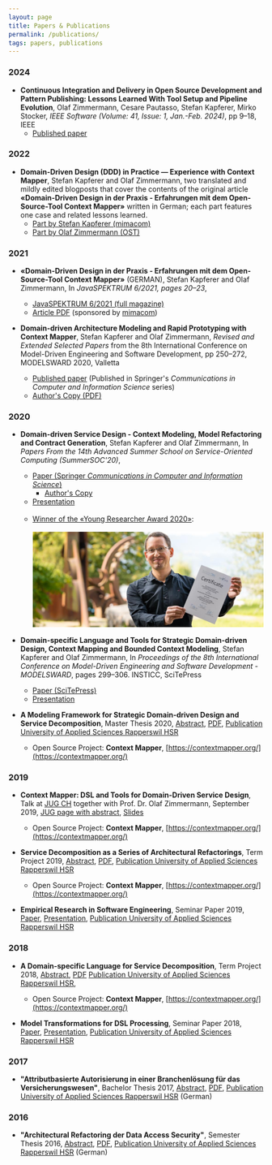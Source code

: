 ```yaml
---
layout: page
title: Papers & Publications
permalink: /publications/
tags: papers, publications
---
```


### 2024

* **Continuous Integration and Delivery in Open Source Development and Pattern Publishing: Lessons Learned With Tool Setup and Pipeline Evolution**, Olaf Zimmermann, Cesare Pautasso, Stefan Kapferer, Mirko Stocker, _IEEE Software (Volume: 41, Issue: 1, Jan.-Feb. 2024)_, pp 9–18, IEEE
   * [Published paper](https://doi.org/10.1109/MS.2023.3322312)

### 2022

* **Domain-Driven Design (DDD) in Practice — Experience with Context Mapper**, Stefan Kapferer
  and Olaf Zimmermann, two translated and mildly edited blogposts that cover the contents of the original article 
  **«Domain-Driven Design in der Praxis - Erfahrungen mit dem Open-Source-Tool Context Mapper»** written in German; 
  each part features one case and related lessons learned.
   * [Part by Stefan Kapferer (mimacom)](https://blog.mimacom.com/ddd-and-context-mapper-experience/)
   * [Part by Olaf Zimmermann (OST)](https://ozimmer.ch/modeling/2022/11/23/ContextMapperInsights.html)

### 2021

* **«Domain-Driven Design in der Praxis - Erfahrungen mit dem Open-Source-Tool Context Mapper»** (GERMAN), Stefan Kapferer
  and Olaf Zimmermann, In _JavaSPEKTRUM 6/2021, pages 20–23_,
   * [JavaSPEKTRUM 6/2021 (full magazine)](https://webreader.javaspektrum.de/de/profiles/4967c6d5eae1-javaspektrum/editions/javaspektrum-06-2021)
   * [Article PDF](https://contextmapper.org/media/SD-00-Java-06-SP-Kapferer-Zimmermann.pdf) (sponsored by [mimacom](https://www.mimacom.com/))

* **Domain-driven Architecture Modeling and Rapid Prototyping with Context Mapper**, Stefan Kapferer
  and Olaf Zimmermann, _Revised and Extended Selected Papers_ from the 8th International Conference on Model-Driven Engineering and Software Development, pp 250–272, MODELSWARD 2020, Valletta
   * [Published paper](https://doi.org/10.1007/978-3-030-67445-8_11) (Published in Springer's _Communications in Computer and Information Science_ series)
   * [Author's Copy (PDF)](https://contextmapper.org/media/978-3-030-67445-8_11_AuthorsCopy.pdf)

### 2020

 * **Domain-driven Service Design - Context Modeling, Model Refactoring and Contract Generation**, Stefan Kapferer 
   and Olaf Zimmermann, In _Papers From the 14th Advanced Summer School on Service-Oriented Computing (SummerSOC'20)_, 
   * [Paper (Springer _Communications in Computer and Information Science_)](https://doi.org/10.1007/978-3-030-64846-6_11)
     * [Author's Copy](/media/SummerSoC-2020_Domain-driven-Service-Design_Authors-Copy.pdf)
   * [Presentation](/media/Stefan-Kapferer-presentation-summersoc-2020.pdf)
     <br/><br/>
   * [Winner of the «Young Researcher Award 2020»](https://www.ost.ch/de/studium/informatik/bachelor-informatik/news-aus-dem-studiengang-informatik/detail/stefan-kapferer-gewinnt-young-researcher-award):
     <br/><br/>![SummerSoC Young Researcher Award 2020 (Stefan Kapferer)](/media/young-researcher-award-2020.jpg)

 * **Domain-specific Language and Tools for Strategic Domain-driven Design, Context Mapping and Bounded Context Modeling**, Stefan Kapferer 
   and Olaf Zimmermann, In _Proceedings of the 8th International Conference on Model-Driven Engineering and Software Development - MODELSWARD_, 
   pages 299–306. INSTICC, SciTePress
   * [Paper (SciTePress)](https://doi.org/10.5220/0008910502990306)
   * [Presentation](https://contextmapper.org/media/ZIOSK-Modelsward-Paper-Presentation-v101p.pdf)

 * **A Modeling Framework for Strategic Domain-driven Design and Service Decomposition**, Master Thesis 2020, 
   [Abstract](https://contextmapper.org/media/HS19-MSE-Master-Thesis-Abstract-Stefan-Kapferer-SDDD-Modeling-Framework.pdf),
   [PDF](http://eprints.hsr.ch/821/1/HS19-MSE-Master-Thesis-Report-PUBLIC-Stefan-Kapferer-SDDD-Modeling-Framework.pdf), 
   [Publication University of Applied Sciences Rapperswil HSR](http://eprints.hsr.ch/821/)
   * Open Source Project: **Context Mapper**, [https://contextmapper.org/](https://contextmapper.org/)

### 2019

 * **Context Mapper: DSL and Tools for Domain-Driven Service Design**, Talk at [JUG CH](https://www.jug.ch/) together with Prof. Dr. Olaf Zimmermann, September 2019, 
   [JUG page with abstract](https://www.jug.ch/html/events/2019/context_mapper.html),
   [Slides](https://www.jug.ch/events/slides/190910_ContextMapperDDD_Slides.pdf)
   * Open Source Project: **Context Mapper**, [https://contextmapper.org/](https://contextmapper.org/)
   
 * **Service Decomposition as a Series of Architectural Refactorings**, Term Project 2019, 
   [Abstract](https://github.com/stefan-ka/papers-and-publications/raw/master/service-decomposition-as-a-series-of-architectural-refactorings/FS19-MSE-Stefan-Kapferer-Service-Decomposition-Architectural-Refactorings-Abstract.pdf),
   [PDF](https://github.com/stefan-ka/papers-and-publications/raw/master/service-decomposition-as-a-series-of-architectural-refactorings/FS19-MSE-Stefan-Kapferer-Service-Decomposition-Architectural-Refactorings.pdf), 
   [Publication University of Applied Sciences Rapperswil HSR](https://eprints.hsr.ch/784/)
   * Open Source Project: **Context Mapper**, [https://contextmapper.org/](https://contextmapper.org/)

 * **Empirical Research in Software Engineering**,
   Seminar Paper 2019,
   [Paper](https://github.com/stefan-ka/papers-and-publications/raw/master/empirical-research-in-software-engineering/FS19_SKapferer_Empirical-Research-in-Software-Engineering-Paper.pdf), 
   [Presentation](https://github.com/stefan-ka/papers-and-publications/raw/master/empirical-research-in-software-engineering/FS19_SKapferer_Empirical-Research-in-Software-Engineering-Presentation.pdf),
   [Publication University of Applied Sciences Rapperswil HSR](https://eprints.hsr.ch/820/)

### 2018

 * **A Domain-specific Language for Service Decomposition**, Term Project 2018, 
   [Abstract](https://github.com/stefan-ka/papers-and-publications/raw/master/a-dsl-for-service-decomposition/HS18-MSE-Stefan-Kapferer-A-DSL-for-Service-Decomposition-Abstract.pdf),
   [PDF](https://github.com/stefan-ka/papers-and-publications/raw/master/a-dsl-for-service-decomposition/HS18-MSE-Stefan-Kapferer-A-DSL-for-Service-Decomposition.pdf)
   [Publication University of Applied Sciences Rapperswil HSR](https://eprints.hsr.ch/722/), 
   * Open Source Project: **Context Mapper**, [https://contextmapper.org/](https://contextmapper.org/)

 * **Model Transformations for DSL Processing**,
   Seminar Paper 2018,
   [Paper](https://stefan.kapferer.ch/model-transformations-for-dsl-processing), 
   [Presentation](https://github.com/stefan-ka/papers-and-publications/raw/master/model-transformations-for-dsl-processing/HS18_SKapferer_Model-Transformations-for-DSL-Processing-Presentation.pdf),
   [Publication University of Applied Sciences Rapperswil HSR](https://eprints.hsr.ch/819/)

### 2017
 
 * **"Attributbasierte Autorisierung in einer Branchenlösung für das Versicherungswesen"**, 
   Bachelor Thesis 2017, 
   [Abstract](https://github.com/stefan-ka/papers-and-publications/raw/master/attribute-based-access-control-in-a-standard-software-for-the-insurance-sector/17_BA_Jost-Kapferer_Abstract.pdf),
   [PDF](https://github.com/stefan-ka/papers-and-publications/raw/master/attribute-based-access-control-in-a-standard-software-for-the-insurance-sector/FS2017-BA-EP-Jost-Kapferer-Attributbasierte-Autorisierung-in-einer-Branchenloesung-fuer-das-Versicherungswesen.pdf), 
   [Publication University of Applied Sciences Rapperswil HSR](https://eprints.hsr.ch/602/) (German)
 
### 2016
 
 * **"Architectural Refactoring der Data Access Security"**, 
   Semester Thesis 2016, 
   [Abstract](https://github.com/stefan-ka/papers-and-publications/raw/master/architectural-refactoring-of-data-access-security/2_I_SA_S.Kapferer_H_2016.pdf),
   [PDF](https://github.com/stefan-ka/papers-and-publications/raw/master/architectural-refactoring-of-data-access-security/HS16-SA-EP-Kapferer-ArchitecturalRefactoringDataAccessSecurity.pdf), 
   [Publication University of Applied Sciences Rapperswil HSR](https://eprints.hsr.ch/564/) (German)
